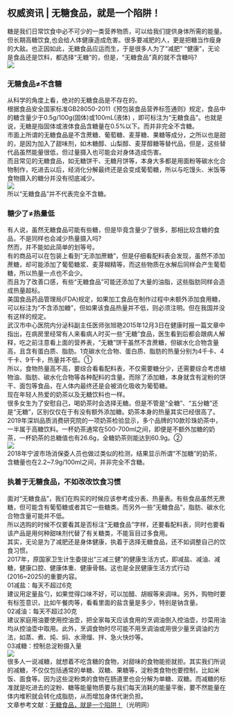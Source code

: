 ## 权威资讯 | 无糖食品，就是一个陷阱！  
糖是我们日常饮食中必不可少的一类营养物质，可以给我们提供身体所需的能量。但长期高糖饮食,也会给人体健康造成危害。很多要减肥的人，更是把糖当作瘦身的大敌。也正因如此，无糖食品应运而生，于是很多人为了“减肥” “健康”，无论是食品还是饮料，都选择“无糖”的，但是，“无糖食品”真的就不含糖吗?  
![](http://cdncms.v-keep.cn/wp-content/uploads/2020/06/u1328687442571398219fm26gp0.jpg)  
### 无糖食品≠不含糖  
从科学的角度上看，绝对的无糖食品是不存在的。  
根据食品安全国家标准GB28050-2011《预包装食品营养标签通则》规定，食品中的糖含量少于0.5g/100g(固体)或100mL(液体) ，即可标注为“无糖食品”。也就是说，无糖是指固体或液体食品含糖量在0.5%以下。而并非完全不含糖。  
市面上所谓的无糖食品是不含蔗糖、葡萄糖、麦芽糖、果糖等成分，之所以也是甜的，是因为加入了甜味剂，如木糖醇、山梨醇、麦芽醇糖等替代品，但是，这些替代品虽然能量很低，但过量摄入也可能会对身体造成伤害。  
而且常见的无糖食品，如无糖饼干、无糖月饼等，本身大多都是用面粉等碳水化合物制作，吃进去以后，经消化分解最终还是会变成葡萄糖，所以与吃馒头、米饭等食物摄入的糖分并没有彻底减少。  
![](http://cdncms.v-keep.cn/wp-content/uploads/2020/06/timg-76-1024x620.jpg)  
所以“无糖食品”并不代表完全不含糖。  
### 糖少了≠热量低  
有人说，虽然无糖食品可能有些糖，但是毕竟含量少了很多，那相比较含糖的食品，不是同样也会减少热量摄入吗?  
然而，并不能如此简单的划等号。  
有的商品可以在包装上看到“无添加蔗糖”，但是仔细看配料表会发现，虽然不添加蔗糖，却可能添加了葡萄糖浆、麦芽糊精等，而这些物质在水解后同样会产生葡萄糖，所以热量一点也不会少。  
而且为了改善口感，有些“无糖食品”可能还添加了大量的油脂，这些脂肪同样会造成热量超标。  
美国食品药品管理局(FDA)规定，如果加工食品在制作过程中未额外添加食用糖，可以标注为“不含添加糖”，但如果该食品热量并不低，则必须注明。但在我国并没有这样的规定。  
武汉市中心医院内分泌科副主任医师张旭艳2015年12月3日在健康时报一篇文章中指出，在病房里经常有人来看病人时买一些“无糖”食品，医生看到后都会跟病人解释，吃之前注意看上面的营养表，“无糖”饼干虽然不含蔗糖，但碳水化合物含量高，且含有蛋白质、脂肪。1克碳水化合物、蛋白质、脂肪的热量分别为4千卡、4千卡、9千卡，热量并不低。①  
所以，食物热量高不高，要综合看看配料表，不仅需要糖分少，还需要综合考虑植物油、脂肪、碳水化合物等各种配料的含量。而除了添加糖，本身就含有淀粉的饼干、面包等食品，在人体内最终还是会被消化吸收为葡萄糖。  
现在年轻人热爱的奶茶以及无糖饮料也一样。  
很多女生为了安慰自己，喝奶茶时会选择无糖。但是不管是“全糖”、“五分糖”还是“无糖”，区别仅仅在于有没有额外添加糖。奶茶本身的热量其实已经很高了。  
2019年深圳品质消费研究院的一项奶茶检验显示，多个品牌的10款珍珠奶茶中，一半属于高糖饮料。一杯奶茶通常在500-700ml之间，即便是不额外加糖的奶茶，一杯奶茶的总糖值也有26.6g，全糖奶茶则能达到60.9g。②  
![](http://cdncms.v-keep.cn/wp-content/uploads/2020/06/007fbCscly4gezuhbgedzj30e8074aaj.jpg)  
2018年宁波市场消保委人员也做过类似的检测，结果显示所谓“不加糖”的奶茶，含糖量也在2.2~7.9g/100ml之间，并非完全不含糖。  
### 执着于无糖食品，不如改改饮食习惯  
面对“无糖食品”，我们在购买的时候应该参考成分表、热量表。有些食品虽然无蔗糖，但可能含有葡萄糖或者其它一些糖类。而另外一些“无糖食品”，脂肪、碳水化合物含量可能并不低。  
所以选购的时候不仅要看其是否标注“无糖食品”字样，还要看配料表，同时也要看该产品是用何种甜味剂代替了有关糖类，不能盲目过多食用。  
其实，无论是为了减肥还是身体健康，执着于选择无糖食品，还不如调整自己的饮食习惯。  
2017年，原国家卫生计生委提出“三减三健”的健康生活方式，即减盐、减油、减糖，健康口腔、健康体重、健康骨骼。这也是全民健康生活方式行动(2016~2025)的重要内容。  
01减盐：每天不超过6克  
建议用定量盐勺，如果觉得口味不好，可以加醋、胡椒等来调味。另外，购物时要有标签意识，比如午餐肉等，看看里面的盐含量是多少，特别是钠含量。  
02减油：每天不超过30克  
建议家庭用油要使用控油壶，把全家每天应该食用的烹调油倒入控油壶，炒菜用油均从控油壶中取用。此外，烹调食物时尽可能不用烹调油或用很少量烹调油的方法，如蒸、煮、炖、焖、水滑熘、拌、急火快炒等。  
03减糖：控制总淀粉摄入量  
![](http://cdncms.v-keep.cn/wp-content/uploads/2020/06/007fbCscly4gezuhb62d6j30k30dwjsf.jpg)  
很多人一说减糖，就想着不吃含糖的食物，对甜味的食物能拒就拒。其实我们所说的减糖，不仅仅包括通常的单糖、双糖、果糖等，淀粉类食物也要控制，比如米饭、面食等。因为这些淀粉类的食物在肠道里也会分解为单糖、双糖。而减糖的标准就是吃进去的淀粉、糖等能量物质要与我们每天消耗的能量平衡，要不然能量在体内堆积就会转化成脂肪，从而增加身体代谢负担。  
文章参考文献：<a href="https://m.gmw.cn/toutiao/2020-05/26/content_33860193.htm?tt_group_id=6830976561206788621">无糖食品，就是一个陷阱！</a>（光明网）  
<!--EndFragment-->  
